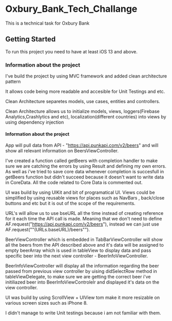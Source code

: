 # Oxbury_Bank_Tech_Challange

This is a technical task for Oxbury Bank

## Getting Started

To run this project you need to have at least iOS 13 and above. 

### Information about the project

I've build the project by using MVC framework and added clean architecture pattern

It allows code being more readable and accesible for Unit Testings and etc. 

Clean Architecture separetes models, use cases, entities and controllers.

Clean Architecture allows us to initialize models, views, loggers(Firebase Analytics,Crashlytics and etc), localization(different countries) into views by using dependency injection 

#### Information about the project

App will pull data from API - "https://api.punkapi.com/v2/beers" and will show all relevant information on BeersViewController. 

I've created a function called getBeers with completion handler to make sure we are catching the errors by using Result and defining my own errors. As well as i've tried to save core data whenever completion is succesfull in getBeers function but didn't succeed because it doesn't want to write data in CoreData. All the code related to Core Data is commented out. 

UI was build by using UIKit and bit of programatical UI. Views could be simplified by using reusable views for places such as NavBars , back/close buttons and etc but it is out of the scope of the requirements. 

URL's will allow us to use bseURL all the time instead of creating reference for it each time the API call is made. Meaning that we don't need to define AF.request("https://api.punkapi.com/v2/beers"), instead we can just use AF.request(""\(URLs.baseURL)/beers""). 

BeerViewController which is embedded in TabBarViewController will show all the beers from the API described above and it's data will be assigned to empty beerArray which is used in tableView to display data and pass specific beer into the next view controller - BeerInfoViewController. 

BeerInfoViewController will display all the information regarding the beer passed from previous view controller by uising didSelectRow method in tableViewDelegate, to make sure we are getting the correct beer i've initiliazed beer into BeerInfoViewControlelr and displayed it's data on the view controller. 

UI was build by using ScrollView + UIView tom make it more resizable on various screen sizes such as iPhone 8. 

I didn't manage to write Unit testings because i am not familiar with them.



